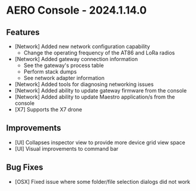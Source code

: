 # AERO Console - 2024.1.14.0

## Features

- [Network] Added new network configuration capability
  - Change the operating frequency of the AT86 and LoRa radios
- [Network] Added gateway connection information
  - See the gateway's process table
  - Perform stack dumps
  - See network adapter information
- [Network] Added tools for diagnosing networking issues
- [Network] Added ability to update gateway firmware from the console
- [Network] Added ability to update Maestro application/s from the console
- [X7] Supports the X7 drone

## Improvements

- [UI] Collapses inspector view to provide more device grid view space
- [UI] Visual improvements to command bar

## Bug Fixes

- [OSX] Fixed issue where some folder/file selection dialogs did not work
